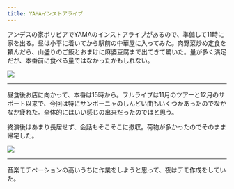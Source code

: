 ```yaml
---
title: YAMAインストアライブ
---
```


アンデスの家ボリビアでYAMAのインストアライブがあるので、準備して11時に家を出る。昼は小平に着いてから駅前の中華屋に入ってみた。肉野菜炒め定食を頼んだら、山盛りのご飯とおまけに麻婆豆腐まで出てきて驚いた。量が多く満足だが、本番前に食べる量ではなかったかもしれない。

![](https://photos.old.apkas.net/medium/202304/20230409-124228.webp)

---

昼食後お店に向かって、本番は15時から。フルライブは11月のツアーと12月のサポート以来で、今回は特にサンポーニャのしんどい曲もいくつかあったのでなかなか疲れた。全体的にはいい感じの出来だったのではと思う。

終演後はあまり長居せず、会話もそこそこに撤収。荷物が多かったのでそのまま帰宅した。

![](https://photos.old.apkas.net/medium/202304/20230409-173119.webp)

---

音楽モチベーションの高いうちに作業をしようと思って、夜はデモ作成をしていた。
